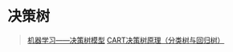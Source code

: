 # 决策树
> [机器学习——决策树模型](https://cloud.tencent.com/developer/article/2374508?areaId=106001) 
> [CART决策树原理（分类树与回归树）](https://cloud.tencent.com/developer/article/1813348)  

